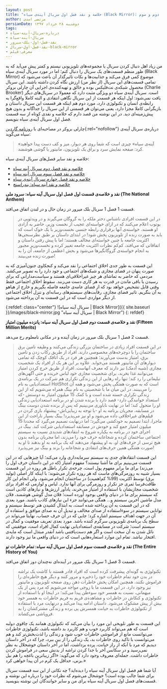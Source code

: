 ```yaml
---
layout: post
title: "خلاصه و نقد فصل اول سریال آینه‌ی سیاه (Black Mirror): قسمت‌های اول، دوم و سوم"
author: مرتضی اسدی
persianDate: دوشنبه ۲۸ خرداد ۱۳۹۷
tags:
- درباره-سریال-آینه-سیاه
- سریال-آینه-سیاه
- نقد-فصل-اول-بلک-میرور
- نقد-فصل-اول-سریال-black-mirror
- معرفی-فیلم
---
```


من زیاد اهل دنبال کردن سریال یا مجموعه‌های تلویزیونی نیستم و کمتر پیش می‌آید که به طور منظم قسمت‌های یک سریال را دنبال کنم؛ اما در مورد سریال آینه‌ی سیاه (Black Mirror) موضوع کمی فرق می‌کند و جذابیت‌ها و نکات تاثیرگذار آن باعث می‌شود که تمامی قسمت‌های این سریال (از نظر من) ارزش نگاه کردن داشته باشند. این سریال محصول شبکه‌ی نت‌فلیکس بوده و خالق و تهیه‌کننده‌ی اجرایی آن چارلی بروکر (Charlie Brooker) است. سریال آینه‌ی سیاه دو ویژگی مثبت دارد که معمولا در سریال‌های دیگر یافت نمی‌شود: اول اینکه هر قسمت از این سریال نگاهی انتقادی و البته کاملا واقع‌گرا به رابطه‌ی انسان و تکنولوژی دارد، مورد دوم هم اینکه هر قسمت این سریال داستان و بازیگرانی کاملا مجزا دارد، یعنی می‌توان هر قسمتی از این سریال را جداگانه و بدون هیچ پیش‌زمینه‌ای دید. در این نوشته من قصد دارم که خلاصه و نقدی کوتاه از سه قسمت فصل اول سریال آینه‌ی سیاه بنویسم.


چارلی بروکر در مصاحبه‌ای با [روزنامه گاردین](https://www.theguardian.com/technology/2011/dec/01/charlie-brooker-dark-side-gadget-addiction-black-mirror){:rel="nofollow"} درباره‌ی سریال آینه‌ی سیاه می‌گوید: 

> «آینه‌ی سیاه» چیزی است که شما روی هر دیوار، میز و کف دست پیدا خواهید کرد: صفحه نمایش سرد و براق یک تلویزیون، مانیتور یا گوشی هوشمند.

خلاصه و نقد سایر فصل‌های سریال آینه‌ی سیاه:
- [خلاصه و نقد فصل دوم سریال آینه سیاه](http://asadiweb.ir/%D8%AE%D9%84%D8%A7%D8%B5%D9%87-%D9%86%D9%82%D8%AF-%D9%81%D8%B5%D9%84-%D8%AF%D9%88%D9%85-%D8%A2%DB%8C%D9%86%D9%87-%D8%B3%DB%8C%D8%A7%D9%87/)
- [خلاصه و نقد فصل سوم سریال آینه سیاه](http://asadiweb.ir/%D8%AE%D9%84%D8%A7%D8%B5%D9%87-%D9%86%D9%82%D8%AF-%D9%81%D8%B5%D9%84-%D8%B3%D9%88%D9%85-%D8%A2%DB%8C%D9%86%D9%87-%D8%B3%DB%8C%D8%A7%D9%87/)
- [خلاصه و نقد فصل چهارم سریال آینه‌ی سیاه](http://asadiweb.ir/%D8%AE%D9%84%D8%A7%D8%B5%D9%87-%D9%86%D9%82%D8%AF-%D9%81%D8%B5%D9%84-%DA%86%D9%87%D8%A7%D8%B1%D9%85-%D8%A2%DB%8C%D9%86%D9%87-%D8%B3%DB%8C%D8%A7%D9%87/)
- [خلاصه و نقد آینه سیاه: بندراسنچ](http://asadiweb.ir/%D8%AE%D9%84%D8%A7%D8%B5%D9%87-%D9%86%D9%82%D8%AF-%D8%A2%DB%8C%D9%86%D9%87-%D8%B3%DB%8C%D8%A7%D9%87-%D8%A8%D9%86%D8%AF%D8%B1%D8%A7%D8%B3%D9%86%DA%86/)

**نقد و خلاصه‌ی قسمت اول فصل اول سریال آینه سیاه: سرود ملی (The National Anthem)**

 قسمت 1 فصل 1 سریال بلک میرور در زمان حال و در لندن اتفاق می‌افتد.

>در این قسمت افرادی ناشناس دختر ملکه را به گروگان می‌گیرند و در ویدئویی در یوتوب اعلام می‌کنند که در ازای خواسته‌ای عجیب از نخست وزیر، حاضر به آزادی او هستند. خواسته‌ی آنها برقراری رابطه جنسی نخست‌وزیر با یک خوک است که باید به صورت زنده از تلویزیون پخش شود! در ابتدای داستان بر طبق نظرسنجی‌ها اکثریت جامعه با چنین خواسته‌ای مخالف هستند؛ اما با پیش رفتن داستان و اتفاقاتی که می‌افتد، کم‌کم نظرات اکثریت جامعه تغییر کرده و نخست‌وزیر مجبور به انجام خواسته‌ی گروگانگیرها می‌شود و بخش اعظمی از جامعه، آن را به صورت زنده می‌بینند!

این قسمت به طور جدی اخلاق اجتماعی را نقد می‌کند و کنجکاوی جنون‌آمیزی که به صورت پنهان در فضای مجازی و شبکه‌های اجتماعی و جود دارد را به تصویر می‌کشد. مردمی که حاضر به تماشای هر چیز غیراخلاقی‌ای هستند و سیاست‌مدارانی که برای رسیدن یا باقی ماندن در قدرت به هر کاری دست می‌زنند. سقوط اخلاق اجتماعی فقط وقتی قابل تشخیص خواهد بود که از فضای عامه‌ی جامعه فاصله بگیریم و خارج از هیاهو به آن بنگریم. تاثیر فضای مجازی، رقابت‌های سیستم‌های رسانه‌ای و تنزل اخلاق اجتماعی از دیگر مواردی است که در این قسمت به آن پرداخته می‌شود. 


{:refdef: class="center"}
![سریال آینه سیاه | Black Mirror]({{ site.baseurl }}/images/black-mirror.jpg "سریال آینه سیاه | Black Mirror")
{: refdef}


**نقد و خلاصه‌ی قسمت دوم فصل اول سریال آینه سیاه: پانزده میلیون امتیاز (Fifteen Million Merits)**

قسمت 2 فصل 1 سریال بلک میرور در زمان آینده و در مکانی نامعلوم رخ می‌دهد.

> در این قسمت افراد زیادی در ساختمان بزرگی زندگی می‌کنند و وظیفه تامین برق ساختمان را با دوچرخه‌های مخصوصی دارند. افراد از طریق رکاب زدن و تامین برق، امتیاز بدست می‌آورند؛ همچنین هر فرد در یک اتاقک کوچک که تمامی دیوارهای آن مانیتور هستند می‌خوابد. علاوه بر این هر یک از افراد یک شخصیت مجازی (شبیه آدمک) نیز دارند که معرف آنهاست. افراد از طریق خرج کردن امتیاز می‌توانند غذا بخرند، برای شخصیت مجازی خود لباس خریده و حتی آگهی‌های تبلیغاتی را رد کند؛ تنها راه رهایی از این زندگی تکراری هم شرکت در یک برنامه‌ی استعدادیابی به نام HotShot است که به صورت هفتگی پخش می‌شود و همه آن را می‌بینند. در این میان ما با شخصیتی به نام بینگ همراه می‌شویم که از این زندگی تکراری خسته شده است و با کمک 15 میلیون امتیاز به دوستش -که استعداد خوانندگی دارد- قصد دارد با برنده شدن او در برنامه استعدادیابی زندگی او را متحول کند؛ اما در نهایت ناباوری می‌بینیم که پس از برنده شدن دوست بینگ در مسابقه، مجریان برنامه به او -با توجه به زیبایی‌اش- پیشنهاد بازی کردن در فیلم‌های غیراخلاقی داده می‌شود و او نیز می‌پذیرد! بینگ بسیار ناراحت از این ماجرا، ابتدا تصمیم به خودکشی می‌گیرد؛ اما درنهایت تصمیم می‌گیرد که مجددا 15 میلیون امتیاز جمع کند و خودش در مسابقه استعدادیابی شرکت کند. بینگ در اجرای خود در برنامه به یکباره شروع به انتقادهای شدیدی نسبت به سیستم اجتماعی ساختمان کرده و شجاعانه حرف خود را می‌زند، اما مجریان برنامه بدون هیچ ترسی از حرف‌های او، به او پیشنهاد می‌دهند که یک برنامه به او بدهند تا او به صورت هفتگی همین حرف‌های انتقادی و شجاعانه را بزند و بینگ نیز می‌پذیرد!

این قسمت انتقادهای جدی به سیستم سرمایه‌داری وارد می‌کند؛ آیا چیزهایی که در این قسمت می‌بینیم برای ما آشنا نیستند؟ مفهوم امتیاز (که در این داستان حرف اول را می‌زند) برای ما برابر مفهوم پول است، چرخه‌ی تکرار باطل هر روزه در این قسمت بسیار شبیه به روزمرگی‌های ماست که هر روزه تکرار می‌شوند؛ با اینکه کار اصلی (تولید برق) توسط اکثریت (99% کم‌اهمیت) در ساختمان انجام می‌شود، ولی انجام این کار طاقت‌فرسا ثمری جز تکرار و روزمرگی برای آنها ندارد. لباس و لوازمی که افراد برای شخصیت مجازیشان با استفاده از امتیاز می‌خرند، یادآور ارزش‌ها و نیازهای کاذبی است که سیستم برای ما در دنیای واقعی بوجود آورده است؛ فلان مدل گوشی هوشمند، فلان مدل ماشین آخرین سیستم و... همگی می‌توانند جزء این نیازهای کاذب باشند. مورد بعدی که در این قسمت به آن پرداخته شده است، به ابتذال کشیدن هنر توسط سیستم و توانایی سیستم در سوءاستفاده از صدای مخالف و تبدیل آن به صدای موافق و استفاده از آن در جهت اهداف سیستم اشاره کرد؛ جایی که در آن حرف حساب، نهایتا می‌تواند در سطح یک برنامه‌ی تلویزیونی سرگرم کننده باشد. مورد بعدی تعریف موفقیت و کمال در سیستم است؛ شرکت در مسابقه‌ی استعدادیابی نهایت کمال افراد است، موفقیتی که نائل شدن به آن سخت است و اگر هم دست‌یافتنی باشد آنقدر مبتذل است که مایه‌ی افتخار نباشد. تمام این موارد استعاره‌هایی است که در دنیای واقعی ما نیز وجود دارند.


**نقد و خلاصه‌ی قسمت سوم فصل اول سریال آینه سیاه: تمام خاطرات تو (The Entire History of You)**

قسمت 3 فصل 1 سریال بلک میرور در آینده‌ای نه‌چندان دور اتفاق می‌افتد.

> تکنولوژی به گونه‌ای پیشرفت کرده است که افراد قادر هستند با کاشت یک تراشه در بدن خود تمام خاطرات خود را ذخیره و مرور کنند و دیگر هیچ خاطره‌ای را فراموش نکنند، همچنین امکان پخش خاطرات ذهن روی صفحه تلویزیون و مانیتور نیز وجود دارد. در این قسمت ما با زوجی مواجه می‌شویم که مرد پس از یک میهمانی، نسبت به همسر خود سوءظن پیدا می‌کند؛ در اینجا او با استفاده از تکنولوژی و کنکاش در خاطرات و مشاهده‌ی فریم به فریم خاطرات به همسر خود بیش از پیش مشکوک می‌شود. داستان ادامه پیدا می‌کند و درنهایت مرد با استفاده از تکنولوژی خاطرات به خیانت همسرش پی برده و زندگی مشترکشان را به فروپاشی می‌کشاند.

این قسمت به طور تلویحی این مورد را بیان می‌کند که تکنولوژی همانند یک چاقوی دولبه است که هم می‌تواند کاربرد خوب و هم کاربرد بد داشته باشد، تکنولوژی خاطرات می‌توانست مانع از فراموشی خاطرات خوب شود و زندگی را لذت‌بخش‌تر کند و هم می‌توانست با تاکید روی خاطرات بد، یک زندگی را از بین ببرد، چرا که در آخر داستان دیدیم که مرد با آنکه از راز خیانت، پرده برداشت، اما در آخر داستان خوشحلال به نظر نمی‌رسید و در سکانس آخر با جدا کردن تراشه از بدنش سعی در فراموش کردن خاطرات داشت. جمله‌ای معروف وجود دارد که می‌گوید: «اگر زیباترین باغچه را هم بیل بزنی، حداقل یک کرم در آن پیدا خواهی کرد.»


آیا شما هم فصل اول سریال آینه سیاه را دیده‌اید؟ چه نکاتی از این سه قسمت سریال برای شما جالب بوده است؟ خوشحال می‌شوم که نظرات خود را درباره این نوشته و قسمت‌های فصل اول سریال آینه سیاه برای من و سایر خوانندگان این نوشته بنویسید.
